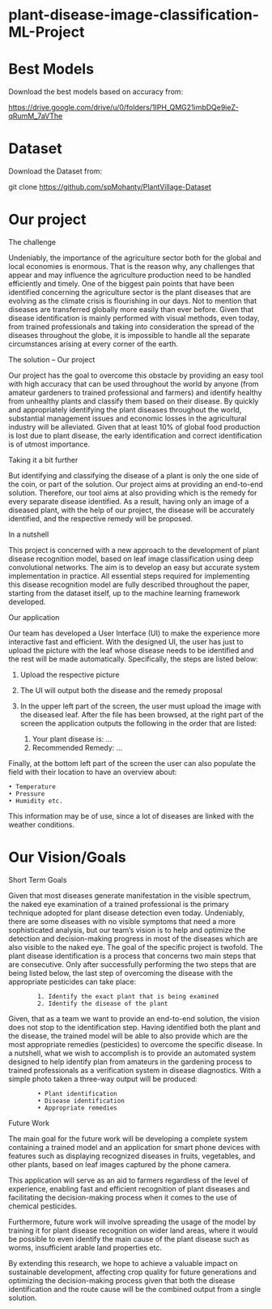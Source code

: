 # plant-disease-image-classification-ML-Project

# Best Models 

Download the best models based on accuracy from:

https://drive.google.com/drive/u/0/folders/1IPH_QMG21imbDQe9ieZ-qRumM_7aVThe

# Dataset

Download the Dataset from:

git clone https://github.com/spMohanty/PlantVillage-Dataset

# Our project

The challenge

Undeniably, the importance of the agriculture sector both for the global and local economies is enormous. That is the reason why, any challenges that appear and may influence the agriculture production need to be handled efficiently and timely.
One of the biggest pain points that have been identified concerning the agriculture sector is the plant diseases that are evolving as the climate crisis is flourishing in our days. Not to mention that diseases are transferred globally more easily than ever before.
Given that disease identification is mainly performed with visual methods, even today, from trained professionals and taking into consideration the spread of the diseases throughout the globe, it is impossible to handle all the separate circumstances arising at every corner of the earth.


The solution – Our project

Our project has the goal to overcome this obstacle by providing an easy tool with high accuracy that can be used throughout the world by anyone (from amateur gardeners to trained professional and farmers) and identify healthy from unhealthy plants and classify them based on their disease. By quickly and appropriately identifying the plant diseases throughout the world, substantial management issues and economic losses in the agricultural industry will be alleviated. Given that at least 10% of global food production is lost due to plant disease, the early identification and correct identification is of utmost importance.


Taking it a bit further

But identifying and classifying the disease of a plant is only the one side of the coin, or part of the solution. Our project aims at providing an end-to-end solution. Therefore, our tool aims at also providing which is the remedy for every separate disease identified. As a result, having only an image of a diseased plant, with the help of our project, the disease will be accurately identified, and the respective remedy will be proposed.


In a nutshell

This project is concerned with a new approach to the development of plant disease recognition model, based on leaf image classification using deep convolutional networks. The aim is to develop an easy but accurate system implementation in practice. All essential steps required for implementing this disease recognition model are fully described throughout the paper, starting from the dataset itself, up to the machine learning framework developed.


Our application

Our team has developed a User Interface (UI) to make the experience more interactive fast and efficient. With the designed UI, the user has just to upload the picture with the leaf whose disease needs to be identified and the rest will be made automatically. Specifically, the steps are listed below:

1. Upload the respective picture
2. The UI will output both the disease and the remedy proposal
3. In the upper left part of the screen, the user must upload the image with the diseased leaf. After the file has been browsed, at the right part of the screen the application outputs the following in the order that are listed:

    1. Your plant disease is: …
    2. Recommended Remedy: …

Finally, at the bottom left part of the screen the user can also populate the field with their location to have an overview about:

    • Temperature
    • Pressure
    • Humidity etc.
    
This information may be of use, since a lot of diseases are linked with the weather conditions.

# Our Vision/Goals

Short Term Goals

Given that most diseases generate manifestation in the visible spectrum, the naked eye examination of a trained professional is the primary technique adopted for plant disease detection even today. Undeniably, there are some diseases with no visible symptoms that need a more sophisticated analysis, but our team’s vision is to help and optimize the detection and decision-making progress in most of the diseases which are also visible to the naked eye.
The goal of the specific project is twofold. The plant disease identification is a process that concerns two main steps that are consecutive. Only after successfully performing the two steps that are being listed below, the last step of overcoming the disease with the appropriate pesticides can take place:

            1. Identify the exact plant that is being examined
            2. Identify the disease of the plant

Given, that as a team we want to provide an end-to-end solution, the vision does not stop to the identification step. Having identified both the plant and the disease, the trained model will be able to also provide which are the most appropriate remedies (pesticides) to overcome the specific disease.
In a nutshell, what we wish to accomplish is to provide an automated system designed to help identify plan from amateurs in the gardening process to trained professionals as a verification system in disease diagnostics. With a simple photo taken a three-way output will be produced:

            • Plant identification
            • Disease identification
            • Appropriate remedies


Future Work

The main goal for the future work will be developing a complete system containing a trained model and an application for smart phone devices with features such as displaying recognized diseases in fruits, vegetables, and other plants, based on leaf images captured by the phone camera.

This application will serve as an aid to farmers regardless of the level of experience, enabling fast and efficient recognition of plant diseases and facilitating the decision-making process when it comes to the use of chemical pesticides.

Furthermore, future work will involve spreading the usage of the model by training it for plant disease recognition on wider land areas, where it would be possible to even identify the main cause of the plant disease such as worms, insufficient arable land properties etc.

By extending this research, we hope to achieve a valuable impact on sustainable development, affecting crop quality for future generations and optimizing the decision-making process given that both the disease identification and the route cause will be the combined output from a single solution.
